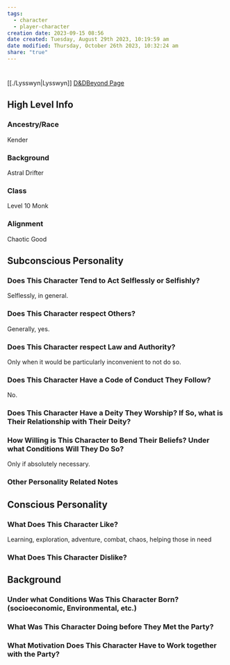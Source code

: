 ```yaml
---
tags:
  - character
  - player-character
creation date: 2023-09-15 08:56
date created: Tuesday, August 29th 2023, 10:19:59 am
date modified: Thursday, October 26th 2023, 10:32:24 am
share: "true"
---
```


# 
[[./Lysswyn|Lysswyn]]
[D&DBeyond Page](https://www.dndbeyond.com/characters/108618434)
## High Level Info
### Ancestry/Race
Kender
### Background
Astral Drifter
### Class
Level 10 Monk
### Alignment
Chaotic Good
## Subconscious Personality
### Does This Character Tend to Act Selflessly or Selfishly?
Selflessly, in general.
### Does This Character respect Others?
Generally, yes.
### Does This Character respect Law and Authority?
Only when it would be particularly inconvenient to not do so.
### Does This Character Have a Code of Conduct They Follow?
No.
### Does This Character Have a Deity They Worship? If So, what is Their Relationship with Their Deity?

### How Willing is This Character to Bend Their Beliefs? Under what Conditions Will They Do So?
Only if absolutely necessary.
### Other Personality Related Notes

## Conscious Personality
### What Does This Character Like?
Learning, exploration, adventure, combat, chaos, helping those in need
### What Does This Character Dislike?

## Background
### Under what Conditions Was This Character Born? (socioeconomic, Environmental, etc.)

### What Was This Character Doing before They Met the Party?

### What Motivation Does This Character Have to Work together with the Party?
